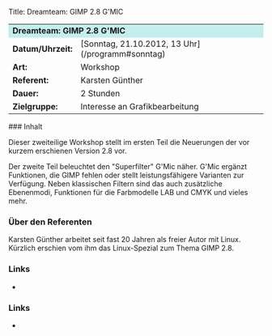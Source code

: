 Title: Dreamteam: GIMP 2.8 G'MIC

<table border="0" cellpadding="3" cellspacing="0" width="100%">
<tr>
<td colspan="3" style="font-weight: bold; background-color: #c4eeee;">
Dreamteam: GIMP 2.8 G'MIC

</td>
</tr>
<tr>
<td style="font-weight: bold;">
Datum/Uhrzeit:

</td>
<td>
[Sonntag, 21.10.2012, 13 Uhr](/programm#sonntag)

</td>
</tr>
<tr>
<td style="font-weight: bold;">
Art:

</td>
<td>
Workshop

</td>
</tr>
<tr>
<td style="font-weight: bold;">
Referent:

</td>
<td>
Karsten Günther

</td>
</tr>
<tr>
<td style="font-weight: bold;">
Dauer:

</td>
<td>
2 Stunden

</td>
</tr>
<tr>
<td style="font-weight: bold;">
Zielgruppe:

</td>
<td>
Interesse an Grafikbearbeitung

</td>
</tr>
</table>
### Inhalt

Dieser zweiteilige Workshop stellt im ersten Teil die Neuerungen der vor
kurzem erschienen Version 2.8 vor.

Der zweite Teil beleuchtet den "Superfilter" G'Mic näher. G'Mic ergänzt
Funktionen, die GIMP fehlen oder stellt leistungsfähigere Varianten zur
Verfügung. Neben klassischen Filtern sind das auch zusätzliche
Ebenenmodi, Funktionen für die Farbmodelle LAB und CMYK und vieles mehr.

### Über den Referenten

Karsten Günther arbeitet seit fast 20 Jahren als freier Autor mit Linux.
Kürzlich erschien vom ihm das Linux-Spezial zum Thema GIMP 2.8.

### Links

-   

### Links

-   

